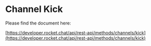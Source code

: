 # Channel Kick

Please find the document here: 

[https://developer.rocket.chat/api/rest-api/methods/channels/kick](https://developer.rocket.chat/api/rest-api/methods/channels/kick)

